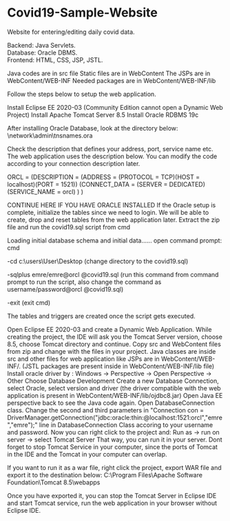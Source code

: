 # Covid19-Sample-Website
Website for entering/editing daily covid data. 

Backend: Java Servlets.\
Database: Oracle DBMS.\
Frontend: HTML, CSS, JSP, JSTL.


Java codes are in src file 
Static files are in WebContent
The JSPs are in WebContent/WEB-INF
Needed packages are in WebContent/WEB-INF/lib

Follow the steps below to setup the web application.

Install Eclipse EE 2020-03 (Community Edition cannot open a Dynamic Web Project)
Install Apache Tomcat Server 8.5
Install Oracle RDBMS 19c

After installing Oracle Database, look at the directory below:
<ORACLE-HOME>\network\admin\tnsnames.ora

Check the description that defines your address, port, service name etc. The web application uses the description below. 
You can modify the code according to your connection description later. 

ORCL =
  (DESCRIPTION =
    (ADDRESS = (PROTOCOL = TCP)(HOST = localhost)(PORT = 1521))
    (CONNECT_DATA =
      (SERVER = DEDICATED)
      (SERVICE_NAME = orcl)
    )
  )


CONTINUE HERE IF YOU HAVE ORACLE INSTALLED 
If the Oracle setup is complete, initialize the tables since we need to login. We will be able to create, drop and reset tables from the web application later.
Extract the zip file and run the covid19.sql script from cmd

Loading initial database schema and initial data......
open command prompt:
cmd

-cd c:\users\User\Desktop (change directory to the covid19.sql)

-sqlplus emre/emre@orcl @covid19.sql (run this command from command prompt to run the script, also change the command as username/password@orcl @covid19.sql)

-exit (exit cmd)

The tables and triggers are created once the script gets executed.

Open Eclipse EE 2020-03 and create a Dynamic Web Application. While creating the project, the IDE will ask you the Tomcat Server version, choose 8.5, choose Tomcat directory and continue.
Copy src and WebContent files from zip and change with the files in your project. Java classes are inside src and other files for web application like JSPs are in WebContent/WEB-INF/. (JSTL packages are present inside in WebContent/WEB-INF/lib file)
Install oracle driver by :
Windows -> Perspective -> Open Perspective -> Other
Choose Database Development
Create a new Database Connection, select Oracle, select version and driver (the driver compatible with the web application is present in WebContent/WEB-INF/lib/ojdbc8.jar)
Open Java EE perspective back to see the Java code again. Open DatabaseConnection class.
Change the second and third parameters in "Connection con = DriverManager.getConnection("jdbc:oracle:thin:@localhost:1521:orcl","emre","emre");" line in DatabaseConnection Class accoring to your username and password.
Now you can right click to the project and: Run as -> run on server -> select Tomcat Server
That way, you can run it in your server. Dont forget to stop Tomcat Service in your computer, since the ports of Tomcat in the IDE and the Tomcat in your computer can overlap.

If you want to run it as a war file, right click the project, export WAR file and export it to the destination below: 
C:\Program Files\Apache Software Foundation\Tomcat 8.5\webapps

Once you have exported it, you can stop the Tomcat Server in Eclipse IDE and start Tomcat service, run the web application in your browser without Eclipse IDE. 
